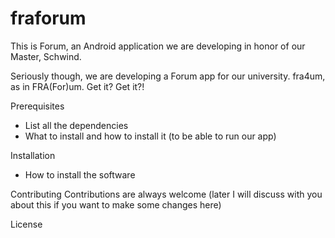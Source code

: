 # fraforum
This is Forum, an Android application we are developing in honor of our Master, Schwind.

Seriously though, we are developing a Forum app for our university. fra4um, as in FRA(For)um. Get it? Get it?!

Prerequisites
+ List all the dependencies
+ What to install and how to install it (to be able to run our app)

Installation
+ How to install the software

Contributing
Contributions are always welcome (later I will discuss with you about this if you want to make some changes here)

License
